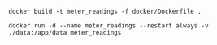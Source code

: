 
```docker build -t meter_readings -f docker/Dockerfile .```

```docker run -d --name meter_readings --restart always -v ./data:/app/data meter_readings```